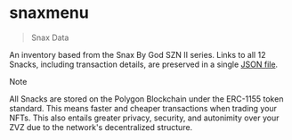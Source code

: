 # snaxmenu
> Snax Data

An inventory based from the Snax By God SZN II series. Links to all 12 Snacks, including transaction details, are preserved in a single [JSON file](db.json).

> [!NOTE]
> All Snacks are stored on the Polygon Blockchain under the ERC-1155 token standard. This means faster and cheaper transactions when trading your NFTs. This also entails greater privacy, security, and autonimity over your ZVZ due to the network's decentralized structure.
